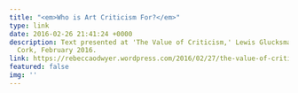 ```yaml
---
title: "<em>Who is Art Criticism For?</em>"
type: link
date: 2016-02-26 21:41:24 +0000
description: Text presented at 'The Value of Criticism,' Lewis Glucksman Gallery,
  Cork, February 2016.
link: https://rebeccaodwyer.wordpress.com/2016/02/27/the-value-of-criticism/
featured: false
img: ''
---
```

